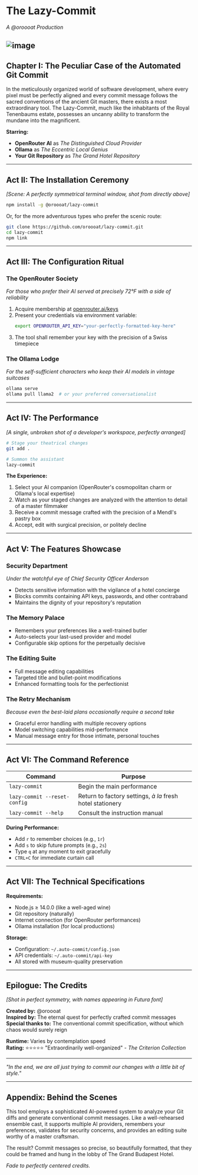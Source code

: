 # The Lazy-Commit

*A @oroooat Production*

![image](https://i.ibb.co/v6brjHMZ/SCR-20250731-kmuf.png)
---

## Chapter I: The Peculiar Case of the Automated Git Commit

In the meticulously organized world of software development, where every pixel must be perfectly aligned and every commit message follows the sacred conventions of the ancient Git masters, there exists a most extraordinary tool. The Lazy-Commit, much like the inhabitants of the Royal Tenenbaums estate, possesses an uncanny ability to transform the mundane into the magnificent.

**Starring:**
- **OpenRouter AI** as *The Distinguished Cloud Provider*  
- **Ollama** as *The Eccentric Local Genius*  
- **Your Git Repository** as *The Grand Hotel Repository*

---

## Act II: The Installation Ceremony

*[Scene: A perfectly symmetrical terminal window, shot from directly above]*

```bash
npm install -g @oroooat/lazy-commit
```

Or, for the more adventurous types who prefer the scenic route:

```bash
git clone https://github.com/oroooat/lazy-commit.git
cd lazy-commit
npm link
```

---

## Act III: The Configuration Ritual

### The OpenRouter Society
*For those who prefer their AI served at precisely 72°F with a side of reliability*

1. Acquire membership at [openrouter.ai/keys](https://openrouter.ai/keys)
2. Present your credentials via environment variable:
   ```bash
   export OPENROUTER_API_KEY="your-perfectly-formatted-key-here"
   ```
3. The tool shall remember your key with the precision of a Swiss timepiece

### The Ollama Lodge  
*For the self-sufficient characters who keep their AI models in vintage suitcases*

```bash
ollama serve
ollama pull llama2  # or your preferred conversationalist
```

---

## Act IV: The Performance

*[A single, unbroken shot of a developer's workspace, perfectly arranged]*

```bash
# Stage your theatrical changes
git add .

# Summon the assistant
lazy-commit
```

**The Experience:**
1. Select your AI companion (OpenRouter's cosmopolitan charm or Ollama's local expertise)
2. Watch as your staged changes are analyzed with the attention to detail of a master filmmaker
3. Receive a commit message crafted with the precision of a Mendl's pastry box
4. Accept, edit with surgical precision, or politely decline

---

## Act V: The Features Showcase

### **Security Department**
*Under the watchful eye of Chief Security Officer Anderson*
- Detects sensitive information with the vigilance of a hotel concierge
- Blocks commits containing API keys, passwords, and other contraband
- Maintains the dignity of your repository's reputation

### **The Memory Palace**
- Remembers your preferences like a well-trained butler
- Auto-selects your last-used provider and model
- Configurable skip options for the perpetually decisive

### **The Editing Suite**
- Full message editing capabilities
- Targeted title and bullet-point modifications  
- Enhanced formatting tools for the perfectionist

### **The Retry Mechanism**
*Because even the best-laid plans occasionally require a second take*
- Graceful error handling with multiple recovery options
- Model switching capabilities mid-performance
- Manual message entry for those intimate, personal touches

---

## Act VI: The Command Reference

| Command | Purpose |
|---------|---------|
| `lazy-commit` | Begin the main performance |
| `lazy-commit --reset-config` | Return to factory settings, *à la* fresh hotel stationery |
| `lazy-commit --help` | Consult the instruction manual |

**During Performance:**
- Add `r` to remember choices (e.g., `1r`)
- Add `s` to skip future prompts (e.g., `2s`)  
- Type `q` at any moment to exit gracefully
- `CTRL+C` for immediate curtain call

---

## Act VII: The Technical Specifications

**Requirements:**
- Node.js ≥ 14.0.0 (like a well-aged wine)
- Git repository (naturally)
- Internet connection (for OpenRouter performances)
- Ollama installation (for local productions)

**Storage:**
- Configuration: `~/.auto-commit/config.json`
- API credentials: `~/.auto-commit/api-key`
- All stored with museum-quality preservation

---

## Epilogue: The Credits

*[Shot in perfect symmetry, with names appearing in Futura font]*

**Created by:** @oroooat  
**Inspired by:** The eternal quest for perfectly crafted commit messages  
**Special thanks to:** The conventional commit specification, without which chaos would surely reign

**Runtime:** Varies by contemplation speed  
**Rating:** ⭐⭐⭐⭐⭐ "Extraordinarily well-organized" - *The Criterion Collection*

---

*"In the end, we are all just trying to commit our changes with a little bit of style."*

---

## Appendix: Behind the Scenes

This tool employs a sophisticated AI-powered system to analyze your Git diffs and generate conventional commit messages. Like a well-rehearsed ensemble cast, it supports multiple AI providers, remembers your preferences, validates for security concerns, and provides an editing suite worthy of a master craftsman.

The result? Commit messages so precise, so beautifully formatted, that they could be framed and hung in the lobby of The Grand Budapest Hotel.

*Fade to perfectly centered credits.*
